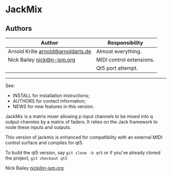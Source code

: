 # JackMix

## Authors

| Author                               | Responsibility           |
|--------------------------------------|--------------------------|
| Arnold Krille <arnold@arnoldarts.de> | Almost everything.       |
| Nick Bailey <nick@n-ism.org>         | MIDI control extensions. |
|                                      | Qt5 port attempt.        |

---
See:

 * INSTALL for installation instructions;
 * AUTHORS for contact information;
 * NEWS    for new features in this version.

JackMix is a matrix mixer allowing p input channels to be mixed into
q output channles by a matrix of faders. It relies on the Jack framework
to route these inputs and outputs.

This version of jackmix is enhanced for compatibility with an external
MIDI control surface and compiles for qt5.

To build the qt5 version, say `git clone -b qt5` or if you've already
cloned the project, `git checkout qt5`

Nick Bailey <nick@n-ism.org>
